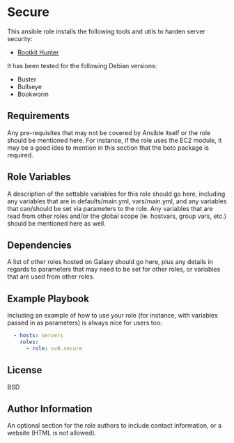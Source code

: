 Secure
======

This ansible role installs the following tools and utils to harden server security:

* [Rootkit Hunter](http://rkhunter.sourceforge.net)

It has been tested for the following Debian versions:

* Buster
* Bullseye
* Bookworm

Requirements
------------

Any pre-requisites that may not be covered by Ansible itself or the role
should be mentioned here. For instance, if the role uses the EC2 module,
it may be a good idea to mention in this section that the boto package
is required.

Role Variables
--------------

A description of the settable variables for this role should go here,
including any variables that are in defaults/main.yml, vars/main.yml,
and any variables that can/should be set via parameters to the role. Any
variables that are read from other roles and/or the global scope (ie.
hostvars, group vars, etc.) should be mentioned here as well.

Dependencies
------------

A list of other roles hosted on Galaxy should go here, plus any details
in regards to parameters that may need to be set for other roles, or
variables that are used from other roles.

Example Playbook
----------------

Including an example of how to use your role (for instance, with
variables passed in as parameters) is always nice for users too:

```yaml
  - hosts: servers
    roles:
      - role: sv0.secure
```

License
-------

BSD

Author Information
------------------

An optional section for the role authors to include contact information,
or a website (HTML is not allowed).
